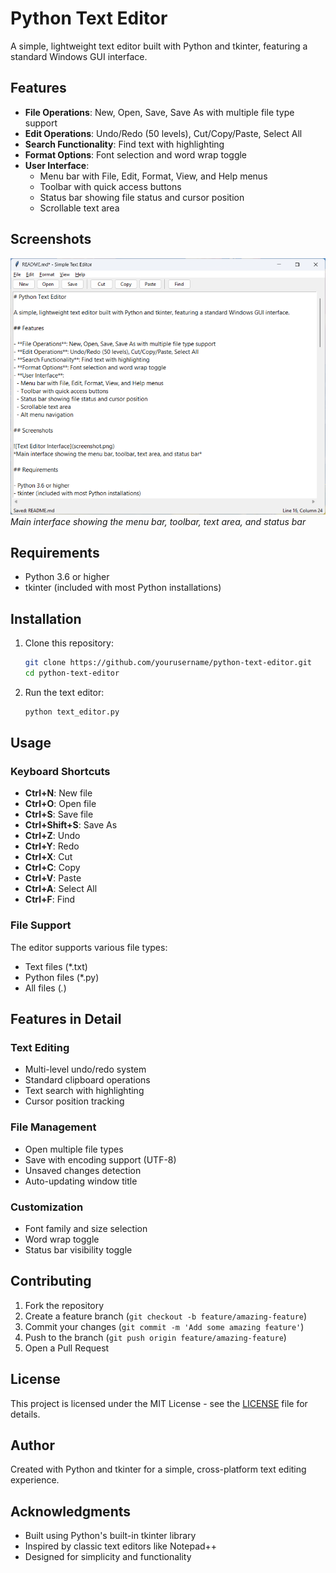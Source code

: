 # Python Text Editor

A simple, lightweight text editor built with Python and tkinter, featuring a standard Windows GUI interface.

## Features

- **File Operations**: New, Open, Save, Save As with multiple file type support
- **Edit Operations**: Undo/Redo (50 levels), Cut/Copy/Paste, Select All
- **Search Functionality**: Find text with highlighting
- **Format Options**: Font selection and word wrap toggle
- **User Interface**: 
  - Menu bar with File, Edit, Format, View, and Help menus
  - Toolbar with quick access buttons
  - Status bar showing file status and cursor position
  - Scrollable text area

## Screenshots

![Text Editor Interface](screenshot.png)
*Main interface showing the menu bar, toolbar, text area, and status bar*

## Requirements

- Python 3.6 or higher
- tkinter (included with most Python installations)

## Installation

1. Clone this repository:
   ```bash
   git clone https://github.com/yourusername/python-text-editor.git
   cd python-text-editor
   ```

2. Run the text editor:
   ```bash
   python text_editor.py
   ```

## Usage

### Keyboard Shortcuts

- **Ctrl+N**: New file
- **Ctrl+O**: Open file
- **Ctrl+S**: Save file
- **Ctrl+Shift+S**: Save As
- **Ctrl+Z**: Undo
- **Ctrl+Y**: Redo
- **Ctrl+X**: Cut
- **Ctrl+C**: Copy
- **Ctrl+V**: Paste
- **Ctrl+A**: Select All
- **Ctrl+F**: Find

### File Support

The editor supports various file types:
- Text files (*.txt)
- Python files (*.py)
- All files (*.*)

## Features in Detail

### Text Editing
- Multi-level undo/redo system
- Standard clipboard operations
- Text search with highlighting
- Cursor position tracking

### File Management
- Open multiple file types
- Save with encoding support (UTF-8)
- Unsaved changes detection
- Auto-updating window title

### Customization
- Font family and size selection
- Word wrap toggle
- Status bar visibility toggle

## Contributing

1. Fork the repository
2. Create a feature branch (`git checkout -b feature/amazing-feature`)
3. Commit your changes (`git commit -m 'Add some amazing feature'`)
4. Push to the branch (`git push origin feature/amazing-feature`)
5. Open a Pull Request

## License

This project is licensed under the MIT License - see the [LICENSE](LICENSE) file for details.

## Author

Created with Python and tkinter for a simple, cross-platform text editing experience.

## Acknowledgments

- Built using Python's built-in tkinter library
- Inspired by classic text editors like Notepad++
- Designed for simplicity and functionality
